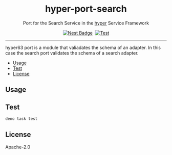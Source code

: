 <h1 align="center">hyper-port-search</h1>
<p align="center">Port for the Search Service in the <a href="https://hyper.io/">hyper</a> Service Framework</p>
</p>
<p align="center">
  <a href="https://nest.land/package/hyper-port-search"><img src="https://nest.land/badge.svg" alt="Nest Badge" /></a>
  <a href="https://jsr.io/@hyper63/port-search"><img src="https://jsr.io/badges/@hyper63/port-search" alt="" /></a>
  <a href="https://github.com/hyper63/hyper63/actions/workflows/port-search.yml"><img src="https://github.com/hyper63/hyper63/actions/workflows/port-search.yml/badge.svg" alt="Test" /></a>
</p>

---

hyper63 port is a module that valiadates the schema of an adapter. In this case the search port
validates the schema of a search adapter.

<!-- toc -->

- [Usage](#usage)
- [Test](#test)
- [License](#license)

<!-- tocstop -->

## Usage

## Test

```sh
deno task test
```

## License

Apache-2.0
